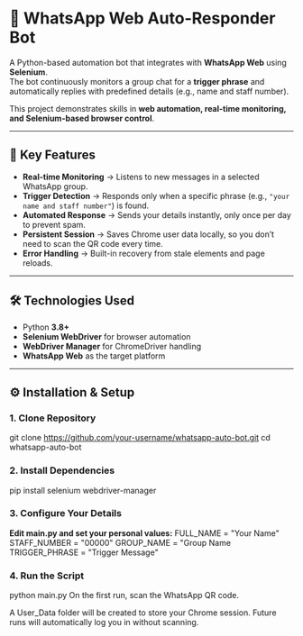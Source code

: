 # 🤖 WhatsApp Web Auto-Responder Bot  

A Python-based automation bot that integrates with **WhatsApp Web** using **Selenium**.  
The bot continuously monitors a group chat for a **trigger phrase** and automatically replies with predefined details (e.g., name and staff number).  

This project demonstrates skills in **web automation, real-time monitoring, and Selenium-based browser control**.  

---

## 🔑 Key Features
- **Real-time Monitoring** → Listens to new messages in a selected WhatsApp group.  
- **Trigger Detection** → Responds only when a specific phrase (e.g., `"your name and staff number"`) is found.  
- **Automated Response** → Sends your details instantly, only once per day to prevent spam.  
- **Persistent Session** → Saves Chrome user data locally, so you don’t need to scan the QR code every time.  
- **Error Handling** → Built-in recovery from stale elements and page reloads.  

---

## 🛠️ Technologies Used
- Python **3.8+**  
- **Selenium WebDriver** for browser automation  
- **WebDriver Manager** for ChromeDriver handling  
- **WhatsApp Web** as the target platform  

---

## ⚙️ Installation & Setup  

### 1. Clone Repository
git clone https://github.com/your-username/whatsapp-auto-bot.git
cd whatsapp-auto-bot

### 2. Install Dependencies
pip install selenium webdriver-manager

### 3. Configure Your Details
**Edit main.py and set your personal values:**
FULL_NAME = "Your Name"
STAFF_NUMBER = "00000"
GROUP_NAME = "Group Name
TRIGGER_PHRASE = "Trigger Message"

### 4. Run the Script
python main.py
On the first run, scan the WhatsApp QR code.

A User_Data folder will be created to store your Chrome session.
Future runs will automatically log you in without scanning.

